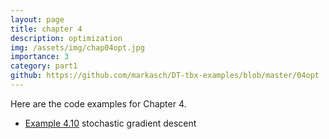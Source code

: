 ```yaml
---
layout: page
title: chapter 4
description: optimization
img: /assets/img/chap04opt.jpg
importance: 3
category: part1
github: https://github.com/markasch/DT-tbx-examples/blob/master/04opt
---
```


Here are the code examples for Chapter 4.

- [Example 4.10](https://github.com/markasch/DT-tbx-examples/blob/master/04opt/x4p10_GDvsSGD.ipynb) stochastic gradient descent
